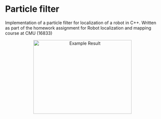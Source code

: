 # Particle filter

Implementation of a particle filter for localization of a robot in C++.
Written as part of the homework assignment for Robot localization and mapping course at CMU (16833)

<p align="center">
  <a href="https://www.youtube.com/watch?v=-xwUd4TyfCY">
    <img src="http://img.youtube.com/vi/-xwUd4TyfCY/mq1.jpg" alt="Example Result" width="320" height="240">
  </a>
</p>
